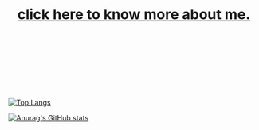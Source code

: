 
<h1 align="center"><a href="https://jeffbuenx.github.io/">click here to know more about me.</a></h1>
<br>
<br>
<br>
<br>
<br>
<br>
<br>

[![Top Langs](https://github-readme-stats.vercel.app/api/top-langs/?username=jeffbuenx&hide=html&theme=dark)](https://github.com/anuraghazra/github-readme-stats)

[![Anurag's GitHub stats](https://github-readme-stats.vercel.app/api?username=jeffbuenx&count_private=tru&show_icons=true&theme=dark)](https://github.com/anuraghazra/github-readme-stats)
